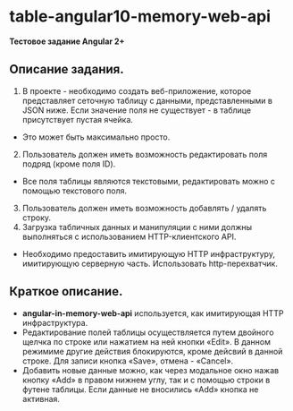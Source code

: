 # table-angular10-memory-web-api

**Тестовое задание Angular 2+**

## Описание задания. 
1. В проекте - необходимо создать веб-приложение, которое представляет сеточную таблицу с данными, представленными в JSON ниже.
Если значение поля не существует - в таблице присутствует пустая ячейка.
  * Это может быть максимально просто.
2. Пользователь должен иметь возможность редактировать поля подряд (кроме поля ID).
  * Все поля таблицы являются текстовыми, редактировать можно с помощью текстового поля.
3. Пользователь должен иметь возможность добавлять / удалять строку.
4. Загрузка табличных данных и манипуляции с ними должны выполняться с использованием HTTP-клиентского API.
  * Необходимо предоставить имитирующую HTTP инфраструктуру, имитирующую серверную часть.
    Использовать http-перехватчик.

## Краткое описание.
* **angular-in-memory-web-api**  используется, как имитирующая HTTP инфраструктура. 
* Редактирование полей таблицы осуществляется путем двойного щелчка по строке или нажатием на ней кнопки «Edit». В данном режимиме другие действия блокируются, кроме дейсвий в данной строке. Для записи кнопка «Save», отмена - «Cancel».
* Добавить новые данные можно, как через модальное окно нажав кнопку «Add» в правом нижнем углу, так и с помощью строки в футене таблицы. Если данные не вносились «Add» кнопка не активная.